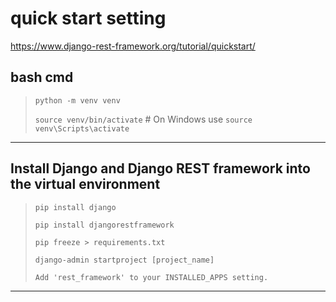 # quick start setting
https://www.django-rest-framework.org/tutorial/quickstart/

## bash cmd
> `python -m venv venv`
> 
> `source venv/bin/activate` # On Windows use `source venv\Scripts\activate`
---

## Install Django and Django REST framework into the virtual environment
> `pip install django`
> 
> `pip install djangorestframework`
> 
> `pip freeze > requirements.txt`
> 
> `django-admin startproject [project_name]`
> 
> `Add 'rest_framework' to your INSTALLED_APPS setting.`
---
